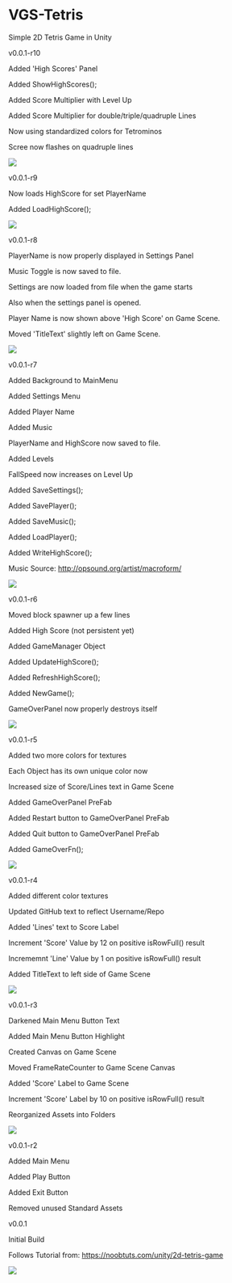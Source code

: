 # VGS-Tetris

Simple 2D Tetris Game in Unity

v0.0.1-r10

Added 'High Scores' Panel

Added ShowHighScores();

Added Score Multiplier with Level Up

Added Score Multiplier for double/triple/quadruple Lines

Now using standardized colors for Tetrominos

Scree now flashes on quadruple lines

<img src="https://i.gyazo.com/e4de58b250221577e20fd18d50f6d4d2.gif">


v0.0.1-r9

Now loads HighScore for set PlayerName

Added LoadHighScore();

<img src="https://i.gyazo.com/9b811da6312cbdf0cfd237f856d1c345.png">


v0.0.1-r8

PlayerName is now properly displayed in Settings Panel

Music Toggle is now saved to file.

Settings are now loaded from file when the game starts

Also when the settings panel is opened.

Player Name is now shown above 'High Score' on Game Scene.

Moved 'TitleText' slightly left on Game Scene.

<img src="https://i.gyazo.com/de0e72fae24dab963d11bb7362691970.png">


v0.0.1-r7

Added Background to MainMenu

Added Settings Menu

Added Player Name

Added Music

PlayerName and HighScore now saved to file.

Added Levels

FallSpeed now increases on Level Up

Added SaveSettings();

Added SavePlayer();

Added SaveMusic();

Added LoadPlayer();

Added WriteHighScore();

Music Source: http://opsound.org/artist/macroform/

<img src="https://i.gyazo.com/52b1a79ed9a18ed573879e06e4adf85b.jpg">


v0.0.1-r6

Moved block spawner up a few lines

Added High Score (not persistent yet)

Added GameManager Object

Added UpdateHighScore();

Added RefreshHighScore();

Added NewGame();

GameOverPanel now properly destroys itself

<img src="https://i.gyazo.com/7f1e18d7354d1344ef77d1538efbd36f.png">


v0.0.1-r5

Added two more colors for textures

Each Object has its own unique color now

Increased size of Score/Lines text in Game Scene

Added GameOverPanel PreFab

Added Restart button to GameOverPanel PreFab

Added Quit button to GameOverPanel PreFab

Added GameOverFn();

<img src="https://i.gyazo.com/4e0584ba5dbb3dfb9113bcd7f1ccec55.png">


v0.0.1-r4

Added different color textures

Updated GitHub text to reflect Username/Repo

Added 'Lines' text to Score Label

Increment 'Score' Value by 12 on positive isRowFull() result

Incrememnt 'Line' Value by 1 on positive isRowFull() result

Added TitleText to left side of Game Scene

<img src="https://i.gyazo.com/cd5c2f6f32cce4f822b62c54da4902b6.png">


v0.0.1-r3

Darkened Main Menu Button Text

Added Main Menu Button Highlight

Created Canvas on Game Scene

Moved FrameRateCounter to Game Scene Canvas

Added 'Score' Label to Game Scene

Increment 'Score' Label by 10 on positive isRowFull() result

Reorganized Assets into Folders

<img src="https://i.gyazo.com/22d66f04a77c903c789e0f445405e8e5.png">


v0.0.1-r2

Added Main Menu

Added Play Button

Added Exit Button

Removed unused Standard Assets


v0.0.1

Initial Build

Follows Tutorial from: https://noobtuts.com/unity/2d-tetris-game

<img src="https://i.gyazo.com/1418f5e65f51eac67514312ca1557d0f.png">